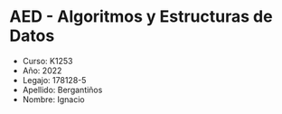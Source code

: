 # AED - Algoritmos y Estructuras de Datos

- Curso: K1253
- Año: 2022
- Legajo: 178128-5
- Apellido: Bergantiños
- Nombre: Ignacio
